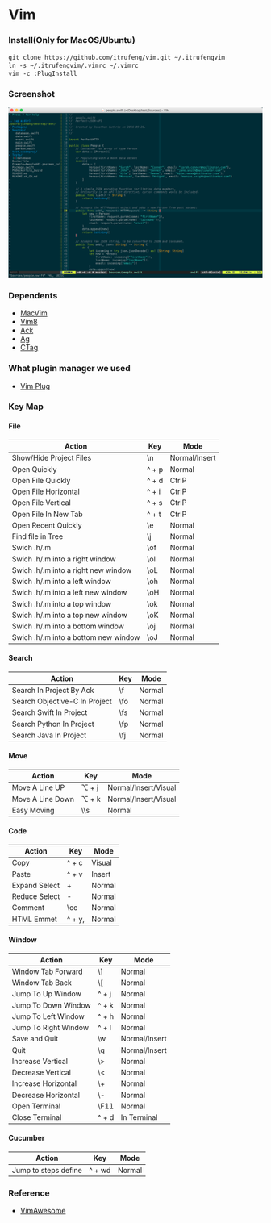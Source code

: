 # Vim

### Install(Only for MacOS/Ubuntu)

```shell
git clone https://github.com/itrufeng/vim.git ~/.itrufengvim
ln -s ~/.itrufengvim/.vimrc ~/.vimrc
vim -c :PlugInstall
```

### Screenshot

![Screenshot](./screenshot.png)

### Dependents

* [MacVim](https://github.com/macvim-dev/macvim)
* [Vim8](https://vim.sourceforge.io)
* [Ack](https://github.com/petdance/ack2)
* [Ag](https://github.com/ggreer/the_silver_searcher)
* [CTag](http://ctags.sourceforge.net/)

### What plugin manager we used

* [Vim Plug](https://github.com/junegunn/vim-plug)

### Key Map

#### File

|Action|Key|Mode|
|---|---|---|
|Show/Hide Project Files|\\n|Normal/Insert|
|Open Quickly|^ + p|Normal|
|Open File Quickly|^ + d|CtrlP|
|Open File Horizontal|^ + i|CtrlP|
|Open File Vertical|^ + s|CtrlP|
|Open File In New Tab|^ + t|CtrlP|
|Open Recent Quickly|\\e|Normal|
|Find file in Tree|\\j|Normal|
|Swich .h/.m|\\of|Normal|
|Swich .h/.m into a right window|\\ol|Normal|
|Swich .h/.m into a right new window|\\oL|Normal|
|Swich .h/.m into a left window|\\oh|Normal|
|Swich .h/.m into a left new window|\\oH|Normal|
|Swich .h/.m into a top window|\\ok|Normal|
|Swich .h/.m into a top new window|\\oK|Normal|
|Swich .h/.m into a bottom window|\\oj|Normal|
|Swich .h/.m into a bottom new window|\\oJ|Normal|

#### Search

|Action|Key|Mode|
|---|---|---|
|Search In Project By Ack|\\f|Normal|
|Search Objective-C In Project|\\fo|Normal|
|Search Swift In Project|\\fs|Normal|
|Search Python In Project|\\fp|Normal|
|Search Java In Project|\\fj|Normal|

#### Move

|Action|Key|Mode|
|---|---|---|
|Move A Line UP|⌥ + j|Normal/Insert/Visual|
|Move A Line Down|⌥ + k|Normal/Insert/Visual|
|Easy Moving|\\\\s|Normal|

#### Code

|Action|Key|Mode|
|---|---|---|
|Copy|^ + c|Visual|
|Paste|^ + v|Insert|
|Expand Select|+|Normal|
|Reduce Select|-|Normal|
|Comment|\\cc|Normal|
|HTML Emmet|^ + y,|Normal|

#### Window

|Action|Key|Mode|
|---|---|---|
|Window Tab Forward|\\]|Normal|
|Window Tab Back|\\[|Normal|
|Jump To Up Window|^ + j|Normal|
|Jump To Down Window|^ + k|Normal|
|Jump To Left Window|^ + h|Normal|
|Jump To Right Window|^ + l|Normal|
|Save and Quit|\\w|Normal/Insert|
|Quit|\\q|Normal/Insert|
|Increase Vertical|\\>|Normal|
|Decrease Vertical|\\<|Normal|
|Increase Horizontal|\\+|Normal|
|Decrease Horizontal|\\-|Normal|
|Open Terminal|\\F11|Normal|
|Close Terminal|^ + d|In Terminal|

#### Cucumber

|Action|Key|Mode|
|---|---|---|
|Jump to steps define|^ + wd|Normal|


### Reference

* [VimAwesome](http://vimawesome.com)


